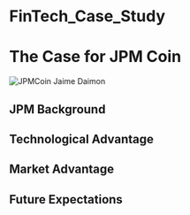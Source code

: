# FinTech_Case_Study

# The Case for JPM Coin

![JPMCoin Jaime Daimon](FinTech_Case_Study/image.png)

## JPM Background

## Technological Advantage

## Market Advantage

## Future Expectations